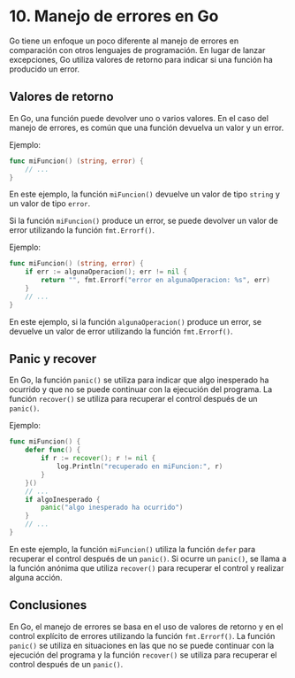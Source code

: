 # 10. Manejo de errores en Go

Go tiene un enfoque un poco diferente al manejo de errores en comparación con otros lenguajes de programación. En lugar de lanzar excepciones, Go utiliza valores de retorno para indicar si una función ha producido un error.

## Valores de retorno
En Go, una función puede devolver uno o varios valores. En el caso del manejo de errores, es común que una función devuelva un valor y un error.

Ejemplo:
```go
func miFuncion() (string, error) {
    // ...
}
```

En este ejemplo, la función `miFuncion()` devuelve un valor de tipo `string` y un valor de tipo `error`.

Si la función `miFuncion()` produce un error, se puede devolver un valor de error utilizando la función `fmt.Errorf()`.

Ejemplo:
```go
func miFuncion() (string, error) {
    if err := algunaOperacion(); err != nil {
        return "", fmt.Errorf("error en algunaOperacion: %s", err)
    }
    // ...
}
```

En este ejemplo, si la función `algunaOperacion()` produce un error, se devuelve un valor de error utilizando la función `fmt.Errorf()`.

## Panic y recover
En Go, la función `panic()` se utiliza para indicar que algo inesperado ha ocurrido y que no se puede continuar con la ejecución del programa. La función `recover()` se utiliza para recuperar el control después de un `panic()`.

Ejemplo:
```go
func miFuncion() {
    defer func() {
        if r := recover(); r != nil {
            log.Println("recuperado en miFuncion:", r)
        }
    }()
    // ...
    if algoInesperado {
        panic("algo inesperado ha ocurrido")
    }
    // ...
}
```

En este ejemplo, la función `miFuncion()` utiliza la función `defer` para recuperar el control después de un `panic()`. Si ocurre un `panic()`, se llama a la función anónima que utiliza `recover()` para recuperar el control y realizar alguna acción.

## Conclusiones
En Go, el manejo de errores se basa en el uso de valores de retorno y en el control explícito de errores utilizando la función `fmt.Errorf()`. La función `panic()` se utiliza en situaciones en las que no se puede continuar con la ejecución del programa y la función `recover()` se utiliza para recuperar el control después de un `panic()`.